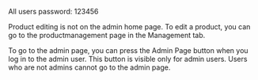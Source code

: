 All users password: 123456

Product editing is not on the admin home page.
To edit a product, you can go to the productmanagement page in the Management tab.

To go to the admin page, you can press the Admin Page button when you log in to the admin user. 
This button is visible only for admin users. Users who are not admins cannot go to the admin page.

